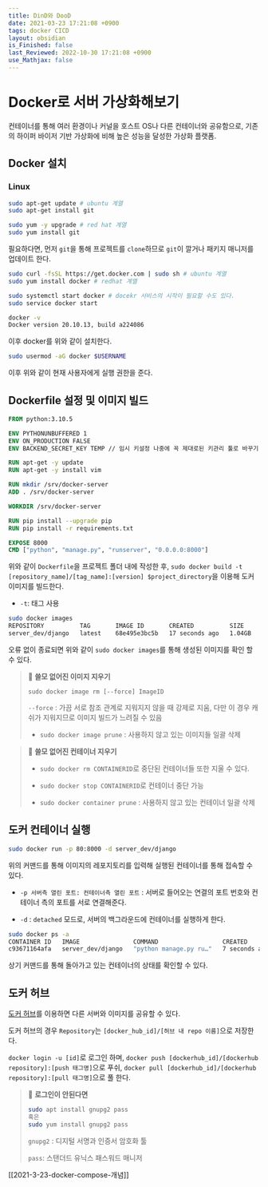 ```yaml
---
title: DinD와 DooD
date: 2021-03-23 17:21:08 +0900
tags: docker CICD
layout: obsidian
is_Finished: false
last_Reviewed: 2022-10-30 17:21:08 +0900
use_Mathjax: false
---
```

# Docker로 서버 가상화해보기

컨테이너를 통해 여러 환경이나 커널을 호스트 OS나 다른 컨테이너와 공유함으로, 기존의 하이퍼 바이저 기반 가상화에 비해 높은 성능을 달성한 가상화 플랫폼.

## Docker 설치

### Linux

```bash
sudo apt-get update # ubuntu 계열
sudo apt-get install git 

sudo yum -y upgrade # red hat 계열
sudo yum install git 
```

필요하다면, 먼저 `git`을 통해 프로젝트를 `clone`하므로 `git`이 깔거나 패키지 매니저를 업데이트 한다.

```bash
sudo curl -fsSL https://get.docker.com | sudo sh # ubuntu 계열
sudo yum install docker # redhat 계열

sudo systemctl start docker # docekr 서비스의 시작이 필요할 수도 있다.
sudo service docker start

docker -v 
Docker version 20.10.13, build a224086
```

이후 docker를 위와 같이 설치한다.

```bash
sudo usermod -aG docker $USERNAME
```

이후 위와 같이 현재 사용자에게 실행 권한을 준다.

## Dockerfile 설정 및 이미지 빌드

```dockerfile
FROM python:3.10.5

ENV PYTHONUNBUFFERED 1
ENV ON_PRODUCTION FALSE
ENV BACKEND_SECRET_KEY TEMP // 임시 키설정 나중에 꼭 제대로된 키관리 툴로 바꾸기

RUN apt-get -y update
RUN apt-get -y install vim

RUN mkdir /srv/docker-server
ADD . /srv/docker-server

WORKDIR /srv/docker-server

RUN pip install --upgrade pip
RUN pip install -r requirements.txt

EXPOSE 8000 
CMD ["python", "manage.py", "runserver", "0.0.0.0:8000"]
```

위와 같이 `Dockerfile`을 프로젝트 폴더 내에 작성한 후, `sudo docker build -t [repository_name]/[tag_name]:[version] $project_directory`을 이용해 도커 이미지를 빌드한다.

- `-t`: 태그 사용 

```bash
sudo docker images
REPOSITORY          TAG       IMAGE ID       CREATED          SIZE
server_dev/django   latest    68e495e3bc5b   17 seconds ago   1.04GB
```

오류 없이 종료되면 위와 같이 `sudo docker images`를 통해 생성된 이미지를 확인 할 수 있다.

> 🔵 **쓸모 없어진 이미지 지우기**
> 
> `sudo docker image rm [--force] ImageID`
> 
> `--force` : 가끔 서로 참조 관계로 지워지지 않을 때 강제로 지움, 다만 이 경우 캐쉬가 지워지므로 이미지 빌드가 느려질 수 있음
> 
> - `sudo docker image prune` : 사용하지 않고 있는 이미지들 일괄 삭제

> 🔵 **쓸모 없어진 컨테이너 지우기**
> 
> - `sudo docker rm CONTAINERID`로 중단된 컨테이너들 또한 지울 수 있다.
> 
> - `sudo docker stop CONTAINERID`로 컨테이너 중단 가능
> 
> - `sudo docker container prune` : 사용하지 않고 있는 컨테이너 일괄 삭제

## 도커 컨테이너 실행

```bash
sudo docker run -p 80:8000 -d server_dev/django
```

위의 커맨드를 통해 이미지의 레포지토리를 입력해 실행된 컨테이너를 통해 접속할 수 있다.

- `-p 서버측 열린 포트: 컨테이너측 열린 포트` : 서버로 들어오는 연결의 포트 번호와 컨테이너 측의 포트를 서로 연결해준다. 

- `-d` : `detached`  모드로, 서버의 백그라운드에 컨테이너를 실행하게 한다.

```bash
sudo docker ps -a
CONTAINER ID   IMAGE               COMMAND                  CREATED         STATUS                     PORTS                                   NAMES
c93671164afa   server_dev/django   "python manage.py ru…"   7 seconds ago   Up 5 seconds               0.0.0.0:80->8000/tcp, :::80->8000/tcp   amazing_pike
```

상기 커맨드를 통해 돌아가고 있는 컨테이너의 상태를 확인할 수 있다.

## 도커 허브

[도커 허브](https://hub.docker.com/)를 이용하면 다른 서버와 이미지를 공유할 수 있다.

도커 허브의 경우 `Repository`는 `[docker_hub_id]/[허브 내 repo 이름]`으로 저장한다.

`docker login -u [id]`로 로그인 하며, `docker push [dockerhub_id]/[dockerhub repository]:[push 태그명]`으로 푸쉬, `docker pull [dockerhub_id]/[dockerhub repository]:[pull 태그명]`으로 풀 한다.

> 🔵 **로그인이 안된다면**
> 
> ```bash
> sudo apt install gnupg2 pass
> 혹은
> sudo yum install gnupg2 pass
> ```
> 
> `gnupg2` : 디지털 서명과 인증서 암호화 툴
> 
> `pass`: 스탠더드 유닉스 패스워드 매니저

[[2021-3-23-docker-compose-개념]]